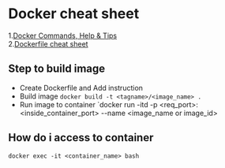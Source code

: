 # Docker cheat sheet
1.[Docker Commands, Help & Tips](https://gist.github.com/markkizz/93479b833732bbaac96a2a5d2e48be6d)  
2.[Dockerfile cheat sheet](https://www.evernote.com/shard/s415/sh/b28b420e-29cf-42b9-9fed-11d855b229dc/47f6765befd53b7231b2525704c9a699)

## Step to build image
- Create Dockerfile and Add instruction 
- Build image `docker build -t <tagname>/<image_name> .`
- Run image to container `docker run -itd -p <req_port>:<inside_container_port> --name <name>  <image_name or image_id> 


## How do i access to container
`docker exec -it <container_name> bash`
